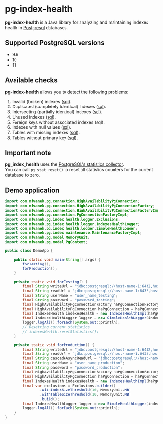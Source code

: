 # pg-index-health
**pg-index-health** is a Java library for analyzing and maintaining indexes health in [Postgresql](https://www.postgresql.org/) databases.

## Supported PostgreSQL versions
* 9.6
* 10
* 11

## Available checks
**pg-index-health** allows you to detect the following problems:
1. Invalid (broken) indexes ([sql](https://github.com/mfvanek/pg-index-health/blob/master/src/main/resources/sql/invalid_indexes.sql)).
1. Duplicated (completely identical) indexes ([sql](https://github.com/mfvanek/pg-index-health/blob/master/src/main/resources/sql/duplicated_indexes.sql)).
1. Intersecting (partially identical) indexes ([sql](https://github.com/mfvanek/pg-index-health/blob/master/src/main/resources/sql/intersecting_indexes.sql)).
1. Unused indexes ([sql](https://github.com/mfvanek/pg-index-health/blob/master/src/main/resources/sql/unused_indexes.sql)).
1. Foreign keys without associated indexes ([sql](https://github.com/mfvanek/pg-index-health/blob/master/src/main/resources/sql/foreign_keys_without_index.sql)).
1. Indexes with null values ([sql](https://github.com/mfvanek/pg-index-health/blob/master/src/main/resources/sql/indexes_with_null_values.sql)).
1. Tables with missing indexes ([sql](https://github.com/mfvanek/pg-index-health/blob/master/src/main/resources/sql/tables_with_missing_indexes.sql)).
1. Tables without primary key ([sql](https://github.com/mfvanek/pg-index-health/blob/master/src/main/resources/sql/tables_without_primary_key.sql)).

## Important note
**pg_index_health** uses the [PostgreSQL's statistics collector](https://www.postgresql.org/docs/10/monitoring-stats.html).  
You can call `pg_stat_reset()` to reset all statistics counters for the current database to zero.

## Demo application
```java
import com.mfvanek.pg.connection.HighAvailabilityPgConnection;
import com.mfvanek.pg.connection.HighAvailabilityPgConnectionFactory;
import com.mfvanek.pg.connection.HighAvailabilityPgConnectionFactoryImpl;
import com.mfvanek.pg.connection.PgConnectionFactoryImpl;
import com.mfvanek.pg.index.health.logger.Exclusions;
import com.mfvanek.pg.index.health.logger.IndexesHealthLogger;
import com.mfvanek.pg.index.health.logger.SimpleHealthLogger;
import com.mfvanek.pg.index.maintenance.MaintenanceFactoryImpl;
import com.mfvanek.pg.model.MemoryUnit;
import com.mfvanek.pg.model.PgContext;

public class DemoApp {

    public static void main(String[] args) {
        forTesting();
        forProduction();
    }

    private static void forTesting() {
        final String writeUrl = "jdbc:postgresql://host-name-1:6432,host-name-2:6432,host-name-3:6432/db_name_testing?targetServerType=master&ssl=true&prepareThreshold=0&preparedStatementCacheQueries=0&sslmode=require";
        final String readUrl = "jdbc:postgresql://host-name-1:6432,host-name-2:6432,host-name-3:6432/db_name_testing?targetServerType=preferSlave&loadBalanceHosts=true&ssl=true&prepareThreshold=0&preparedStatementCacheQueries=0&sslmode=require";
        final String userName = "user_name_testing";
        final String password = "password_testing";
        final HighAvailabilityPgConnectionFactory haPgConnectionFactory = new HighAvailabilityPgConnectionFactoryImpl(new PgConnectionFactoryImpl());
        final HighAvailabilityPgConnection haPgConnection = haPgConnectionFactory.of(writeUrl, userName, password, readUrl);
        final IndexesHealth indexesHealth = new IndexesHealthImpl(haPgConnection, PgContext.ofPublic(), new MaintenanceFactoryImpl());
        final IndexesHealthLogger logger = new SimpleHealthLogger(indexesHealth, Exclusions.empty());
        logger.logAll().forEach(System.out::println);
        // Resetting current statistics
        // indexesHealth.resetStatistics();
    }

    private static void forProduction() {
        final String writeUrl = "jdbc:postgresql://host-name-1:6432,host-name-2:6432,host-name-3:6432/db_name_production?ssl=true&targetServerType=master&prepareThreshold=0&preparedStatementCacheQueries=0&connectTimeout=2&socketTimeout=50&loginTimeout=10&sslmode=require";
        final String readUrl = "jdbc:postgresql://host-name-1:6432,host-name-2:6432,host-name-3:6432,host-name-4:6432,host-name-5:6432/db_name_production?ssl=true&targetServerType=preferSlave&loadBalanceHosts=true&prepareThreshold=0&preparedStatementCacheQueries=0&connectTimeout=2&socketTimeout=50&loginTimeout=10&sslmode=require";
        final String cascadeAsyncReadUrl = "jdbc:postgresql://host-name-6:6432/db_name_production?ssl=true&targetServerType=preferSlave&loadBalanceHosts=true&prepareThreshold=0&preparedStatementCacheQueries=0&connectTimeout=2&socketTimeout=50&loginTimeout=10&sslmode=require";
        final String userName = "user_name_production";
        final String password = "password_production";
        final HighAvailabilityPgConnectionFactory haPgConnectionFactory = new HighAvailabilityPgConnectionFactoryImpl(new PgConnectionFactoryImpl());
        final HighAvailabilityPgConnection haPgConnection = haPgConnectionFactory.of(writeUrl, userName, password, readUrl, cascadeAsyncReadUrl);
        final IndexesHealth indexesHealth = new IndexesHealthImpl(haPgConnection, PgContext.ofPublic(), new MaintenanceFactoryImpl());
        final var exclusions = Exclusions.builder()
                .withIndexSizeThreshold(10, MemoryUnit.MB)
                .withTableSizeThreshold(10, MemoryUnit.MB)
                .build();
        final IndexesHealthLogger logger = new SimpleHealthLogger(indexesHealth, exclusions);
        logger.logAll().forEach(System.out::println);
    }
}
```
